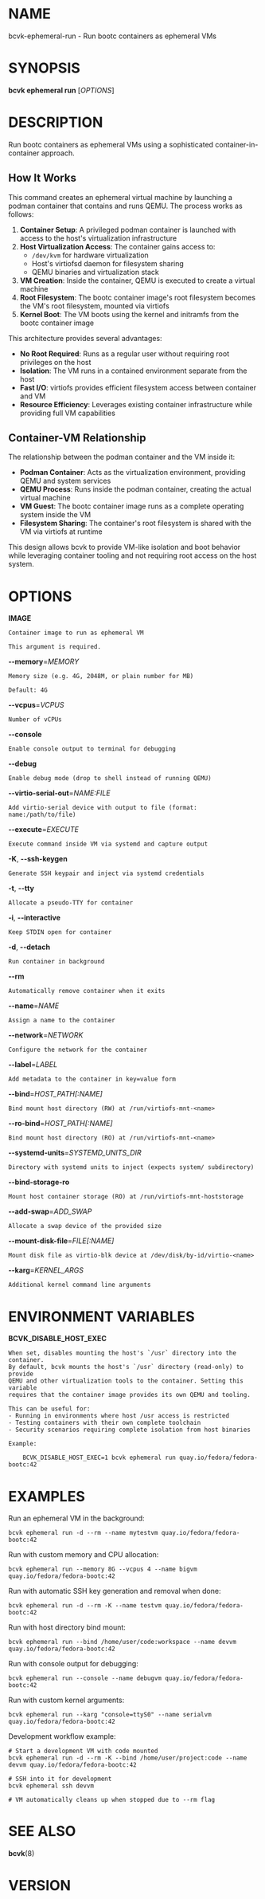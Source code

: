 # NAME

bcvk-ephemeral-run - Run bootc containers as ephemeral VMs

# SYNOPSIS

**bcvk ephemeral run** [*OPTIONS*]

# DESCRIPTION

Run bootc containers as ephemeral VMs using a sophisticated container-in-container approach.

## How It Works

This command creates an ephemeral virtual machine by launching a podman container that contains and runs QEMU. The process works as follows:

1. **Container Setup**: A privileged podman container is launched with access to the host's virtualization infrastructure
2. **Host Virtualization Access**: The container gains access to:
   - `/dev/kvm` for hardware virtualization
   - Host's virtiofsd daemon for filesystem sharing
   - QEMU binaries and virtualization stack
3. **VM Creation**: Inside the container, QEMU is executed to create a virtual machine
4. **Root Filesystem**: The bootc container image's root filesystem becomes the VM's root filesystem, mounted via virtiofs
5. **Kernel Boot**: The VM boots using the kernel and initramfs from the bootc container image

This architecture provides several advantages:
- **No Root Required**: Runs as a regular user without requiring root privileges on the host
- **Isolation**: The VM runs in a contained environment separate from the host
- **Fast I/O**: virtiofs provides efficient filesystem access between container and VM
- **Resource Efficiency**: Leverages existing container infrastructure while providing full VM capabilities

## Container-VM Relationship

The relationship between the podman container and the VM inside it:

- **Podman Container**: Acts as the virtualization environment, providing QEMU and system services
- **QEMU Process**: Runs inside the podman container, creating the actual virtual machine
- **VM Guest**: The bootc container image runs as a complete operating system inside the VM
- **Filesystem Sharing**: The container's root filesystem is shared with the VM via virtiofs at runtime

This design allows bcvk to provide VM-like isolation and boot behavior while leveraging container tooling and not requiring root access on the host system.

# OPTIONS

<!-- BEGIN GENERATED OPTIONS -->
**IMAGE**

    Container image to run as ephemeral VM

    This argument is required.

**--memory**=*MEMORY*

    Memory size (e.g. 4G, 2048M, or plain number for MB)

    Default: 4G

**--vcpus**=*VCPUS*

    Number of vCPUs

**--console**

    Enable console output to terminal for debugging

**--debug**

    Enable debug mode (drop to shell instead of running QEMU)

**--virtio-serial-out**=*NAME:FILE*

    Add virtio-serial device with output to file (format: name:/path/to/file)

**--execute**=*EXECUTE*

    Execute command inside VM via systemd and capture output

**-K**, **--ssh-keygen**

    Generate SSH keypair and inject via systemd credentials

**-t**, **--tty**

    Allocate a pseudo-TTY for container

**-i**, **--interactive**

    Keep STDIN open for container

**-d**, **--detach**

    Run container in background

**--rm**

    Automatically remove container when it exits

**--name**=*NAME*

    Assign a name to the container

**--network**=*NETWORK*

    Configure the network for the container

**--label**=*LABEL*

    Add metadata to the container in key=value form

**--bind**=*HOST_PATH[:NAME]*

    Bind mount host directory (RW) at /run/virtiofs-mnt-<name>

**--ro-bind**=*HOST_PATH[:NAME]*

    Bind mount host directory (RO) at /run/virtiofs-mnt-<name>

**--systemd-units**=*SYSTEMD_UNITS_DIR*

    Directory with systemd units to inject (expects system/ subdirectory)

**--bind-storage-ro**

    Mount host container storage (RO) at /run/virtiofs-mnt-hoststorage

**--add-swap**=*ADD_SWAP*

    Allocate a swap device of the provided size

**--mount-disk-file**=*FILE[:NAME]*

    Mount disk file as virtio-blk device at /dev/disk/by-id/virtio-<name>

**--karg**=*KERNEL_ARGS*

    Additional kernel command line arguments

<!-- END GENERATED OPTIONS -->

# ENVIRONMENT VARIABLES

**BCVK_DISABLE_HOST_EXEC**

    When set, disables mounting the host's `/usr` directory into the container.
    By default, bcvk mounts the host's `/usr` directory (read-only) to provide
    QEMU and other virtualization tools to the container. Setting this variable
    requires that the container image provides its own QEMU and tooling.

    This can be useful for:
    - Running in environments where host /usr access is restricted
    - Testing containers with their own complete toolchain
    - Security scenarios requiring complete isolation from host binaries

    Example:

        BCVK_DISABLE_HOST_EXEC=1 bcvk ephemeral run quay.io/fedora/fedora-bootc:42

# EXAMPLES

Run an ephemeral VM in the background:

    bcvk ephemeral run -d --rm --name mytestvm quay.io/fedora/fedora-bootc:42

Run with custom memory and CPU allocation:

    bcvk ephemeral run --memory 8G --vcpus 4 --name bigvm quay.io/fedora/fedora-bootc:42

Run with automatic SSH key generation and removal when done:

    bcvk ephemeral run -d --rm -K --name testvm quay.io/fedora/fedora-bootc:42

Run with host directory bind mount:

    bcvk ephemeral run --bind /home/user/code:workspace --name devvm quay.io/fedora/fedora-bootc:42

Run with console output for debugging:

    bcvk ephemeral run --console --name debugvm quay.io/fedora/fedora-bootc:42

Run with custom kernel arguments:

    bcvk ephemeral run --karg "console=ttyS0" --name serialvm quay.io/fedora/fedora-bootc:42

Development workflow example:

    # Start a development VM with code mounted
    bcvk ephemeral run -d --rm -K --bind /home/user/project:code --name devvm quay.io/fedora/fedora-bootc:42
    
    # SSH into it for development
    bcvk ephemeral ssh devvm
    
    # VM automatically cleans up when stopped due to --rm flag

# SEE ALSO

**bcvk**(8)

# VERSION

<!-- VERSION PLACEHOLDER -->
